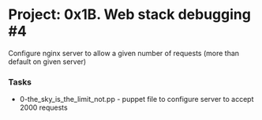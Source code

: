 
# Project: 0x1B. Web stack debugging #4
Configure nginx server to allow a given number of requests (more than default on given server)  
### Tasks 
- 0-the_sky_is_the_limit_not.pp - puppet file to configure server to accept 2000 requests
